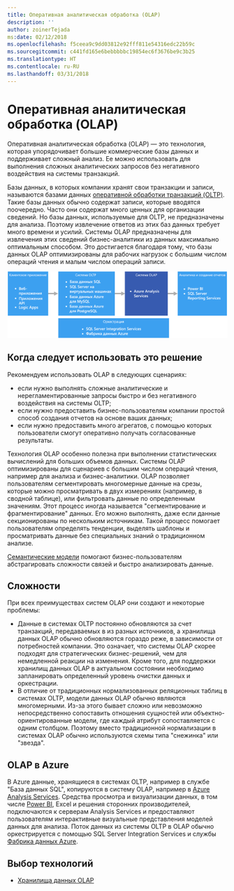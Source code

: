 ```yaml
---
title: Оперативная аналитическая обработка (OLAP)
description: ''
author: zoinerTejada
ms:date: 02/12/2018
ms.openlocfilehash: f5ceea9c9dd03812e92fff811e54316edc22b59c
ms.sourcegitcommit: c441fd165e6bebbbbbc19854ec6f3676be9c3b25
ms.translationtype: HT
ms.contentlocale: ru-RU
ms.lasthandoff: 03/31/2018
---
```

# <a name="online-analytical-processing-olap"></a>Оперативная аналитическая обработка (OLAP)

Оперативная аналитическая обработка (OLAP) — это технология, которая упорядочивает большие коммерческие базы данных и поддерживает сложный анализ. Ее можно использовать для выполнения сложных аналитических запросов без негативного воздействия на системы транзакций.

Базы данных, в которых компании хранят свои транзакции и записи, называются базами данных [оперативной обработки транзакций (OLTP)](online-transaction-processing.md). Такие базы данных обычно содержат записи, которые вводятся поочередно. Часто они содержат много ценных для организации сведений. Но базы данных, используемые для OLTP, не предназначены для анализа. Поэтому извлечение ответов из этих баз данных требует много времени и усилий. Системы OLAP предназначены для извлечения этих сведений бизнес-аналитики из данных максимально оптимальным способом. Это достигается благодаря тому, что базы данных OLAP оптимизированы для рабочих нагрузок с большим числом операций чтения и малым числом операций записи.

![OLAP в Azure](./images/olap-data-pipeline.png) 

## <a name="when-to-use-this-solution"></a>Когда следует использовать это решение

Рекомендуем использовать OLAP в следующих сценариях:

- если нужно выполнять сложные аналитические и нерегламентированные запросы быстро и без негативного воздействия на системы OLTP; 
- если нужно предоставить бизнес-пользователям компании простой способ создания отчетов на основе ваших данных;
- если нужно предоставить много агрегатов, с помощью которых пользователи смогут оперативно получать согласованные результаты. 

Технология OLAP особенно полезна при выполнении статистических вычислений для больших объемов данных. Системы OLAP оптимизированы для сценариев с большим числом операций чтения, например для анализа и бизнес-аналитики. OLAP позволяет пользователям сегментировать многомерные данные на срезы, которые можно просматривать в двух измерениях (например, в сводной таблице), или фильтровать данные по определенным значениям. Этот процесс иногда называется "сегментирование и фрагментирование" данных. Его можно выполнять, даже если данные секционированы по нескольким источникам. Такой процесс помогает пользователям определять тенденции, выделять шаблоны и просматривать данные без специальных знаний о традиционном анализе.

[Семантические модели](../concepts/semantic-modeling.md) помогают бизнес-пользователям абстрагировать сложности связей и быстро анализировать данные.

## <a name="challenges"></a>Сложности

При всех преимуществах систем OLAP они создают и некоторые проблемы:

- Данные в системах OLTP постоянно обновляются за счет транзакций, передаваемых в из разных источников, а хранилища данных OLAP обычно обновляются гораздо реже, в зависимости от потребностей компании. Это означает, что системы OLAP скорее подходят для стратегических бизнес-решений, чем для немедленной реакции на изменения. Кроме того, для поддержки хранилищ данных OLAP в актуальном состоянии необходимо запланировать определенный уровень очистки данных и оркестрации.
- В отличие от традиционных нормализованных реляционных таблиц в системах OLTP, модели данных OLAP обычно являются многомерными. Из-за этого бывает сложно или невозможно непосредственно сопоставить отношения сущностей или объектно-ориентированные модели, где каждый атрибут сопоставляется с одним столбцом. Поэтому вместо традиционной нормализации в системах OLAP обычно используются схемы типа "снежинка" или "звезда".

## <a name="olap-in-azure"></a>OLAP в Azure

В Azure данные, хранящиеся в системах OLTP, например в службе "База данных SQL", копируются в систему OLAP, например в [Azure Analysis Services](/azure/analysis-services/analysis-services-overview). Средства просмотра и визуализации данных, в том числе [Power BI](https://powerbi.microsoft.com), Excel и решения сторонних производителей, подключаются к серверам Analysis Services и предоставляют пользователям интерактивные визуальные представления моделей данных для анализа. Поток данных из системы OLTP в OLAP обычно оркестрируется с помощью SQL Server Integration Services и службы [Фабрика данных Azure](/azure/data-factory/concepts-integration-runtime).

## <a name="technology-choices"></a>Выбор технологий

- [Хранилища данных OLAP](../technology-choices/olap-data-stores.md)

